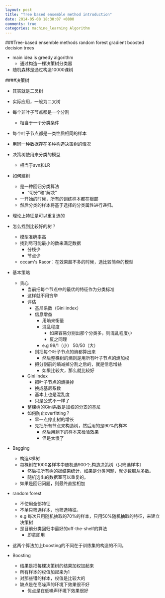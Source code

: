 ```yaml
---
layout: post
title: "Tree based ensemble method introduction"
date: 2014-05-08 18:30:07 +0800
comments: true
categories: machine_learning Algorithm
---
```


###Tree-based ensemble methods
    random forest
    gradient boosted decision trees
- main idea is greedy algorithm
    - 通过构造一棵决策树分类器
- 随机森林是通过构造10000课树
<!--more-->
####决策树
- 其实就是二叉树
- 实际应用，一般为二叉树
- 每个非叶子节点都是一个分割
    - 相当于一个分类条件
- 每个叶子节点都是一类性质相同的样本
- 用同一种数据存在多种构造决策树的情况

- 决策树使用来分类的模型
    - 相当于svn和LR
- 如何建树
    - 是一种回归分类算法
        - “切分”和“解决”
    - 一开始的时候，所有的训练样本都在根部
    - 然后分类的样本将基于选择的分类属性进行递归。
- 理论上特征是可以重复选的
- 怎么找到比较好的树？
    - 模型准确率高
    - 找到尽可能最小的数来满足数据
        - 分枝少
        - 节点少
    - occam's Racor：在效果超不多的时候，选比较简单的模型
- 基本策略
    - 贪心
        - 当前把每个节点中的最优的特征作为分类标准
        - 这样就不用穷举
        - 评估
            - 基尼系数（Gini index）
            - 信息增益
                - 用熵来衡量
                - 混乱程度
                    - 如果容易分别出那个分类多，则混乱程度小
                    - 反之同理
                - e.g 99/1（小） 50/50（大）
            - 则把每个叶子节点的熵都算出来
                - 然后整棵树的熵则是用所有叶子节点的熵加权
            - 把分割前的熵减掉分割之后的，就是信息增益
                - 如果比较大，那么就比较好
         - Gini index
             - 把叶子节点的熵换掉
             - 换成基尼系数
             - 基本上也是混乱度
             - 只是公式不一样了
         - 整棵树的Gini系数是加权的分支的基尼
         - 如何防止overfitting？
             - 早一点停止树的增长
             - 先把所有节点来构造树，然后用的是90%的样本
                 - 然后用剩下的样本来检验效果
                 - 但是太慢了
- Bagging
    - 构造k棵树
    - 每棵树在1000各样本中随机选900个,构造决策树（只筛选样本）
        - 然后把所有树的据结果统计，如果是分类问题，就少数服从多数。
        - 随机选出的数据室可以重复的。
    - 如果是回归问题，则最终直接相加
- random forest
    - 不使用全部特征
    - 不单只筛选样本，也筛选特征。
    - e.g 每次只用随机抽取的70%的样本，只用50%随机抽取的特征，来建立决策树
    - 是目前分类回归中最好的off-the-shelf的算法
        - 即拿即用

- 这两个算法加上boosting的不同在于训练集的构造的不同。
- Boosting
    - 结果是把每棵决策树的结果加权加起来
    - 所有样本的权值加起来为1
    - 对那些错的样本，权值是比较大的
    - 缺点是在高噪声的环境下效果很不好
        - 优点是在低噪声环境下效果很好
    
   
         
         
         
         
         
         
         
         
         
         
         
         
         
         
         
         
         
         
         
         
         
         
         
         
          